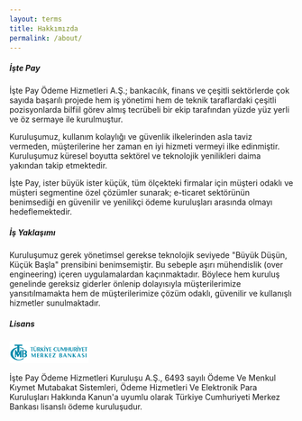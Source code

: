 ```yaml
---
layout: terms
title: Hakkımızda
permalink: /about/
---
```


##### İşte Pay

İşte Pay Ödeme Hizmetleri A.Ş.; bankacılık, finans ve çeşitli sektörlerde çok sayıda başarılı projede hem iş yönetimi hem de teknik taraflardaki çeşitli pozisyonlarda bilfiil görev almış tecrübeli bir ekip tarafından yüzde yüz yerli ve öz sermaye ile kurulmuştur.

Kuruluşumuz, kullanım kolaylığı ve güvenlik ilkelerinden asla taviz vermeden, müşterilerine her zaman en iyi hizmeti vermeyi ilke edinmiştir. Kuruluşumuz küresel boyutta sektörel ve teknolojik yenilikleri daima yakından takip etmektedir.

İşte Pay, ister büyük ister küçük, tüm ölçekteki firmalar için müşteri odaklı ve müşteri segmentine özel çözümler sunarak; e-ticaret sektörünün benimsediği en güvenilir ve yenilikçi ödeme kuruluşları arasında olmayı hedeflemektedir.   

##### İş Yaklaşımı

Kuruluşumuz gerek yönetimsel gerekse teknolojik seviyede "Büyük Düşün, Küçük Başla" prensibini benimsemiştir. Bu sebeple aşırı mühendislik (over engineering) içeren uygulamalardan kaçınmaktadır. Böylece hem kuruluş genelinde gereksiz giderler önlenip dolayısıyla müşterilerimize yansıtılmamakta hem de müşterilerimize çözüm odaklı, güvenilir ve kullanışlı hizmetler sunulmaktadır.

##### Lisans

<img style="width:10em" src="/img/tcmb-logo.png">

İşte Pay Ödeme Hizmetleri Kuruluşu A.Ş., 6493 sayılı Ödeme Ve Menkul Kıymet Mutabakat Sistemleri, Ödeme Hizmetleri Ve Elektronik Para Kuruluşları Hakkında Kanun'a uyumlu olarak Türkiye Cumhuriyeti Merkez Bankası lisanslı ödeme kuruluşudur.